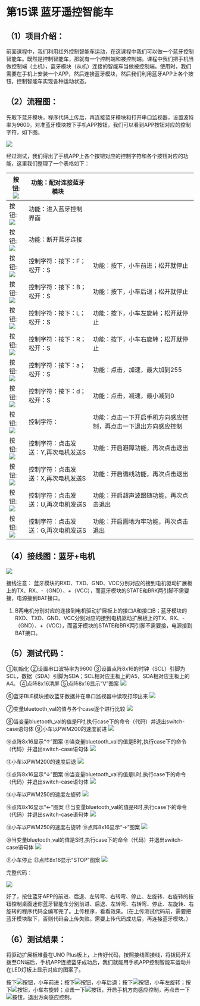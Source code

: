 



# 第15课 蓝牙遥控智能车

## （1）项目介绍：

前面课程中，我们利用红外控制智能车运动，在这课程中我们可以做一个蓝牙控制智能车。既然是控制智能车，那就有一个控制端和被控制端。课程中我们把手机当做控制端（主机），蓝牙模块（从机）连接的智能车当做被控制端。使用时，我们需要在手机上安装一个APP，然后连接蓝牙模块，然后我们利用蓝牙APP上各个按钮，控制智能车实现各种运动状态。

## （2）流程图：

先取下蓝牙模块，程序代码上传后，再连接蓝牙模块和打开串口监视器，设置波特率为9600。对准蓝牙模块按下手机APP按钮，我们可以看到APP按钮对应的控制字符，如下图。

![](../../media/790d75eeecb57da117e2649d4a087eac.png)

经过测试，我们得出了手机APP上各个按钮对应的控制字符和各个按钮对应的功能，这里我们整理了一个表格如下：









|按钮:![](../../media/1233714e0234b6245cedbc3eff07864d.png)|功能：配对连接蓝牙模块||
|-|-|-|
|按钮:![](../../media/35b811ab85a240ba2eabeffd8379b337.png)|功能：进入蓝牙控制界面|
|按钮:![](../../media/38f4b9a388eb3633c4b0f5c04545c130.png)|功能：断开蓝牙连接|
|按钮:![](../../media/6223550c3d79e8e0f594ca15c5238cc8.png)|控制字符：按下：F；松开：S|功能：按下，小车前进；松开就停止|
|按钮:![](../../media/fb1772180f8aa36921d330c3e34a2edb.png)|控制字符：按下：B；松开：S|功能：按下，小车后退；松开就停止|
|按钮:![](../../media/5caffc69e999fb670bafdaf2b5cccd6b.png)|控制字符：按下：L；松开：S|功能：按下，小车左旋转；松开就停止|
|按钮:![](../../media/1ceac7609237f50a37c963a342475c38.png)|控制字符：按下：R；松开：S|功能：按下，小车右旋转；松开就停止|
|按钮:![](../../media/049343f587e0e7cf19fe8b665d735321.png)|控制字符：按下：a；松开：S|功能：点击，加速，最大加到255|
|按钮:![](../../media/264f77cce6018584b54f46676fee4247.png)|控制字符：按下：d；松开：S|功能：点击，减速，最小减到0|
|按钮:![](../../media/b2f9ad09c7912a461fff0af86298346e.png)|控制字符：|功能：点击一下开启手机方向感应控制，再点击一下退出方向感应控制|
|按钮:![](../../media/5aac2a167009fec900868ee75374b11a.png)|控制字符：点击发送：Y,再次电机发送S|功能：开启避障功能，再次点击退出|
|按钮:![](../../media/094b1761810aaed0e4ee1f466ea5f00b.png)|控制字符：点击发送：X,再次电机发送S|功能：开启循线功能，再次点击退出|
|按钮:![](../../media/8eaf85628b37873183a2940fe00d7b93.png)|控制字符：点击发送：U,再次电机发送S|功能：开启超声波跟随功能，再次点击退出|
|按钮:![](../../media/67ed8e9457f9b71d3ce93163dc3ce1e8.png)|控制字符：点击发送：G,再次电机发送S|功能：开启画地为牢功能，再次点击退出|




## （4）接线图：蓝牙+电机

![](../../media/2a6aab2b8fe9df074b546e3f513b9556.png)

接线注意：
蓝牙模块的RXD、TXD、GND、VCC分别对应的接到电机驱动扩展板上的TX、RX、-（GND）、+（VCC），而蓝牙模块的STATE和BRK两引脚不需要接，电源接到BAT接口。

1.  B两电机分别对应的连接到电机驱动扩展板上的接口A和接口B；蓝牙模块的RXD、TXD、GND、VCC分别对应的接到电机驱动扩展板上的TX、RX、-（GND）、+（VCC），而蓝牙模块的STATE和BRK两引脚不需要接，电源接到BAT接口。

## （5）测试代码：








①初始化
②设置串口波特率为9600
③设置点阵8x16的时钟（SCL）引脚为SCL，数据（SDA）引脚为SDA；SCL相对应主板上的A5，SDA相对应主板上的A4。
④点阵8x16清屏
⑤点阵8x16显示“V”图案
![](../../media/2452600478a206d0d8178bff56fabf9d.png)

⑥蓝牙BLE模块接收蓝牙数据并在串口监视器中读取打印出来
![](../../media/c95e0fa94f7c4fdc0eecb011d838bb56.png)

⑦变量bluetooth_val的值与各个case逐个进行比较
![](../../media/3fbf85396ee6cf3b346b4d1f79a7a955.png)

⑧当变量bluetooth_val的值是F时,执行case下的命令（代码）并退出switch-case语句体
⑨小车以PWM200的速度前进
![](../../media/a51ccd8a86992c1df26c9f137ad36523.png)

⑩点阵8x16显示“↑”图案
⑪当变量bluetooth_val的值是B时,执行case下的命令（代码）并退出switch-case语句体
![](../../media/20f8b1cb294949fe88650b6c9ee7cc07.png)

⑫小车以PWM200的速度后退
![](../../media/58e6ff4573207cf639acac153e9556f7.png)

⑬点阵8x16显示“↓”图案
⑭当变量bluetooth_val的值是L时,执行case下的命令（代码）并退出switch-case语句体
![](../../media/5565ef9a632902adc40af9c2ea1012c6.png)

⑮小车以PWM250的速度左旋转
![](../../media/760d28895ca0429157ec23648f1fc54c.png)

⑯点阵8x16显示“←”图案
⑰当变量bluetooth_val的值是R时,执行case下的命令（代码）并退出switch-case语句体
![](../../media/b687a2be7761c71dec0b8bfe5844c89d.png)

⑱小车以PWM250的速度右旋转 ⑲点阵8x16显示“→”图案
![](../../media/64581189162df892bcd6c6edc5b94e17.png)

⑳当变量bluetooth_val的值是S时,执行case下的命令（代码）并退出switch-case语句体
![](../../media/39d46b05f784cb03b117dc5365b54471.png)

㉑小车停止
㉒点阵8x16显示“STOP”图案
![](../../media/0934741fb767b9af29cd6883c7132a8f.png)




完整代码：

![](../../media/dfb36b965b4cf128c1910779e57f85c9.png)

好了，按住蓝牙APP的前进、后退、左转弯、右转弯、停止、左旋转、右旋转的按钮控制桌面迷你蓝牙智能车分别前进、后退、左转弯、右转弯、停止、左旋转、右旋转的程序代码全编写完了。上传程序，看看效果。（在上传测试代码前，需要把蓝牙模块取下，否则代码会上传失败。需要上传代码成功后，再连接蓝牙模块。）

## （6）测试结果：

将驱动扩展板堆叠在UNO Plus板上，上传好代码，按照接线图接线，将拨码开关拨至ON端后，手机APP连接蓝牙成功后，我们就能用手机APP控制智能车运动并在LED灯板上显示对应的图案了。

按下![](../../media/7116d72a22a699991156feac4746ae2a.png)按钮，小车前进；按下![](../../media/0e99537a6cf32884ec107963e5107298.png)按钮，小车后退；按下![](../../media/e2dba3bd895f7d39fac137d74ff1b834.png)按钮，小车左旋转；按下![](../../media/3149880e1a7d4b1d61a43d586caade5a.png)按钮，小车右旋转；点击一下![](../../media/aa34fbcb6fb84503689c22e567e15881.png)按钮，开启手机方向感应控制，再点击一下![](../../media/aa34fbcb6fb84503689c22e567e15881.png)按钮，退出方向感应控制。


